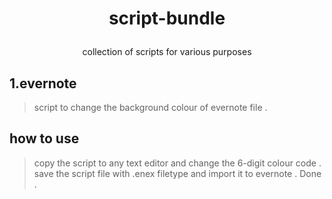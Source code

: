 # <p align="center"> script-bundle </align>
 <p align="center"> collection of scripts for various purposes </align>


## 1.evernote
>script to change the background colour of evernote file . 

## how to use 
>copy the script to any text editor and change the 6-digit colour code . save the script file with .enex filetype and import it to evernote . Done .
